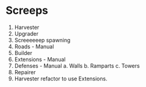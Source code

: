 # Screeps

1. Harvester
2. Upgrader
3. Screeeeeep spawning
4. Roads - Manual
5. Builder
6. Extensions - Manual
7. Defenses - Manual
  a. Walls
  b. Ramparts
  c. Towers
8. Repairer
9. Harvester refactor to use Extensions.